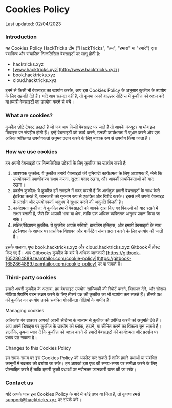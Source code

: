 # Cookies Policy

Last updated: 02/04/2023

### Introduction

यह Cookies Policy HackTricks टीम ("HackTricks", "हम", "हमारा" या "हमारे") द्वारा स्वामित्व और संचालित निम्नलिखित वेबसाइटों पर लागू होती है:

* hacktricks.xyz
* [www.hacktricks.xyz](http://www.hacktricks.xyz/)
* book.hacktricks.xyz
* cloud.hacktricks.xyz

इनमें से किसी भी वेबसाइट का उपयोग करके, आप इस Cookies Policy के अनुसार कुकीज़ के उपयोग के लिए सहमति देते हैं। यदि आप सहमत नहीं हैं, तो कृपया अपने ब्राउज़र सेटिंग्स में कुकीज़ को अक्षम करें या हमारी वेबसाइटों का उपयोग करने से बचें।

### What are cookies?

कुकीज़ छोटे टेक्स्ट फ़ाइलें हैं जो जब आप किसी वेबसाइट पर जाते हैं तो आपके कंप्यूटर या मोबाइल डिवाइस पर संग्रहीत होती हैं। इन्हें वेबसाइटों को कार्य करने, उनकी कार्यक्षमता में सुधार करने और एक अधिक व्यक्तिगत उपयोगकर्ता अनुभव प्रदान करने के लिए व्यापक रूप से उपयोग किया जाता है।

### How we use cookies

हम अपनी वेबसाइटों पर निम्नलिखित उद्देश्यों के लिए कुकीज़ का उपयोग करते हैं:

1. आवश्यक कुकीज़: ये कुकीज़ हमारी वेबसाइटों की बुनियादी कार्यक्षमता के लिए आवश्यक हैं, जैसे कि उपयोगकर्ता प्रमाणीकरण सक्षम करना, सुरक्षा बनाए रखना, और आपकी प्राथमिकताओं को याद रखना।
2. प्रदर्शन कुकीज़: ये कुकीज़ हमें समझने में मदद करती हैं कि आगंतुक हमारी वेबसाइटों के साथ कैसे इंटरैक्ट करते हैं, जानकारी को गुमनाम रूप से एकत्रित और रिपोर्ट करके। इससे हमें अपनी वेबसाइट के प्रदर्शन और उपयोगकर्ता अनुभव में सुधार करने की अनुमति मिलती है।
3. कार्यक्षमता कुकीज़: ये कुकीज़ हमारी वेबसाइटों को आपके द्वारा किए गए विकल्पों को याद रखने में सक्षम बनाती हैं, जैसे कि आपकी भाषा या क्षेत्र, ताकि एक अधिक व्यक्तिगत अनुभव प्रदान किया जा सके।
4. लक्षित/विज्ञापन कुकीज़: ये कुकीज़ आपके रुचियों, ब्राउज़िंग इतिहास, और हमारी वेबसाइटों के साथ इंटरैक्शन के आधार पर प्रासंगिक विज्ञापन और मार्केटिंग संचार प्रदान करने के लिए उपयोग की जाती हैं।

इसके अलावा, पृष्ठ book.hacktricks.xyz और cloud.hacktricks.xyz Gitbook में होस्ट किए गए हैं। आप Gitbooks कुकीज़ के बारे में अधिक जानकारी [https://gitbook-1652864889.teamtailor.com/cookie-policy](https://gitbook-1652864889.teamtailor.com/cookie-policy) पर पा सकते हैं।

### Third-party cookies

हमारी अपनी कुकीज़ के अलावा, हम वेबसाइट उपयोग सांख्यिकी की रिपोर्ट करने, विज्ञापन देने, और सोशल मीडिया शेयरिंग बटन सक्षम करने के लिए तीसरे पक्ष की कुकीज़ का भी उपयोग कर सकते हैं। तीसरे पक्ष की कुकीज़ का उपयोग उनके संबंधित गोपनीयता नीतियों के अधीन है।

Managing cookies

अधिकांश वेब ब्राउज़र आपको अपनी सेटिंग्स के माध्यम से कुकीज़ को प्रबंधित करने की अनुमति देते हैं। आप अपने डिवाइस पर कुकीज़ के उपयोग को ब्लॉक, हटाने, या सीमित करने का विकल्प चुन सकते हैं। हालाँकि, कृपया ध्यान दें कि कुकीज़ को अक्षम करने से हमारी वेबसाइटों की कार्यक्षमता और प्रदर्शन पर प्रभाव पड़ सकता है।

Changes to this Cookies Policy

हम समय-समय पर इस Cookies Policy को अपडेट कर सकते हैं ताकि हमारे प्रथाओं या संबंधित कानूनों में बदलाव को दर्शाया जा सके। हम आपको इस पृष्ठ की समय-समय पर समीक्षा करने के लिए प्रोत्साहित करते हैं ताकि हमारी कुकी प्रथाओं पर नवीनतम जानकारी प्राप्त की जा सके।

### Contact us

यदि आपके पास इस Cookies Policy के बारे में कोई प्रश्न या चिंता है, तो कृपया हमसे [support@hacktricks.xyz](mailto:support@hacktricks.xyz) पर संपर्क करें।
